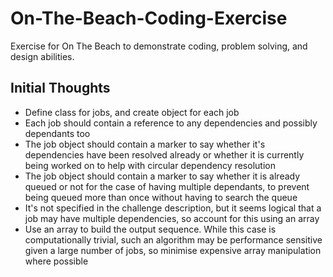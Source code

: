 # On-The-Beach-Coding-Exercise
Exercise for On The Beach to demonstrate coding, problem solving, and design abilities.

## Initial Thoughts
* Define class for jobs, and create object for each job
* Each job should contain a reference to any dependencies and possibly dependants too
* The job object should contain a marker to say whether it's dependencies have been resolved already or whether it is currently being worked on to help with circular dependency resolution
* The job object should contain a marker to say whether it is already queued or not for the case of having multiple dependants, to prevent being queued more than once without having to search the queue
* It's not specified in the challenge description, but it seems logical that a job may have multiple dependencies, so account for this using an array
* Use an array to build the output sequence. While this case is computationally trivial, such an algorithm may be performance sensitive given a large number of jobs, so minimise expensive array manipulation where possible
